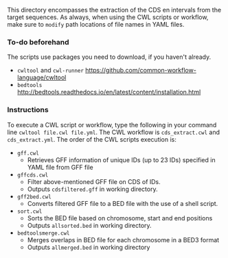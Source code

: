 
This directory encompasses the extraction of the CDS en intervals from the target sequences.
As always, when using the CWL scripts or workflow, make sure to `modify` path locations of file names in YAML files.

### To-do beforehand ###

The scripts use packages you need to download, if you haven't already.
- `cwltool` and `cwl-runner` https://github.com/common-workflow-language/cwltool
- `bedtools` http://bedtools.readthedocs.io/en/latest/content/installation.html

### Instructions ###
To execute a CWL script or workflow, type the following in your command line `cwltool file.cwl file.yml`. 
The CWL workflow is `cds_extract.cwl` and `cds_extract.yml`. 
The order of the CWL scripts execution is:
 - `gff.cwl`
   - Retrieves GFF information of unique IDs (up to 23 IDs) specified in YAML file from GFF file
 - `gffcds.cwl`
   - Filter above-mentioned GFF file on CDS of IDs.
   - Outputs `cdsfiltered.gff` in working directory.
 - `gff2bed.cwl`
   - Converts filtered GFF file to a BED file with the use of a shell script.
 - `sort.cwl`
   - Sorts the BED file based on chromosome, start and end positions
   - Outputs `allsorted.bed` in working directory.
 - `bedtoolsmerge.cwl`
   - Merges overlaps in BED file for each chromosome in a BED3 format
   - Outputs `allmerged.bed` in working directory
